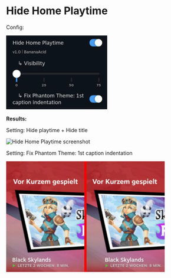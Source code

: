 # Hide Home Playtime

Config:

<img alt="Hide Home Playtime screenshot" src="images/config.png?raw=true" height="200px" />

**Results:**

Setting: Hide playtime + Hide title

<img alt="Hide Home Playtime screenshot" src="../themeDB/images/BananaAcid/HideHomePlaytime.jpg?raw=true" height="255px" />

Setting: Fix Phantom Theme: 1st caption indentation

<img alt="Hide Home Playtime - FIX PHANTOM screenshot" src="images/fixPhantom.jpg?raw=true" height="300px" />